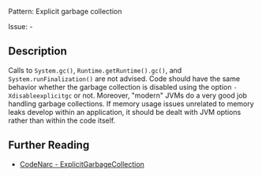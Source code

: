 Pattern: Explicit garbage collection

Issue: -

## Description

Calls to `System.gc()`, `Runtime.getRuntime().gc()`, and `System.runFinalization()` are not advised. Code should have the same behavior whether the garbage collection is disabled using the option `-Xdisableexplicitgc` or not. Moreover, "modern" JVMs do a very good job handling garbage collections. If memory usage issues unrelated to memory leaks develop within an application, it should be dealt with JVM options rather than within the code itself.

## Further Reading

* [CodeNarc - ExplicitGarbageCollection](http://codenarc.sourceforge.net/codenarc-rules-basic.html#ExplicitGarbageCollection)